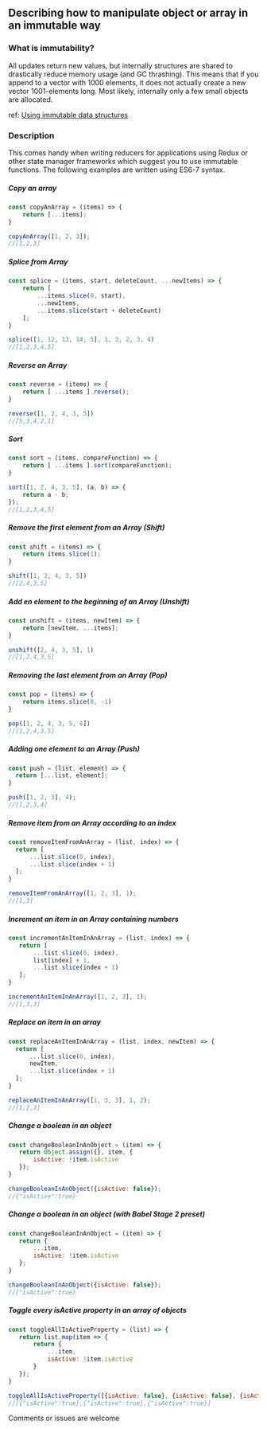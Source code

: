 ## Describing how to manipulate object or array in an immutable way 

### What is immutability?
All updates return new values, but internally structures are shared to drastically reduce memory usage (and GC thrashing). This means that if you append to a vector with 1000 elements, it does not actually create a new vector 1001-elements long. Most likely, internally only a few small objects are allocated.

ref: [Using immutable data structures](http://jlongster.com/Using-Immutable-Data-Structures-in-JavaScript#Immutable.js)

### Description
This comes handy when writing reducers for applications using Redux or other state manager frameworks which suggest you to use immutable functions. The following examples are written using ES6-7 syntax.


##### Copy an array
```js
const copyAnArray = (items) => {
	return [...items];
}

copyAnArray([1, 2, 3]);
//[1,2,3]
```

##### Splice from Array
```js
const splice = (items, start, deleteCount, ...newItems) => {
	return [
		...items.slice(0, start), 
		...newItems, 
		...items.slice(start + deleteCount)
	];
}

splice([1, 12, 13, 14, 5], 1, 3, 2, 3, 4)
//[1,2,3,4,5]
```

##### Reverse an Array
```js
const reverse = (items) => {
	return [ ...items ].reverse();
}

reverse([1, 2, 4, 3, 5])
//[5,3,4,2,1] 
```

##### Sort
```js
const sort = (items, compareFunction) => {
	return [ ...items ].sort(compareFunction);
}

sort([1, 2, 4, 3, 5], (a, b) => {
	return a - b;
});
//[1,2,3,4,5]
```

##### Remove the first element from an Array (Shift)
```js
const shift = (items) => {
	return items.slice(1);
}

shift([1, 2, 4, 3, 5])
//[2,4,3,5]
```

##### Add en element to the beginning of an Array (Unshift)
```js
const unshift = (items, newItem) => {
	return [newItem, ...items];
}

unshift([2, 4, 3, 5], 1)
//[1,2,4,3,5]
```

##### Removing the last element from an Array (Pop)
```js
const pop = (items) => {
	return items.slice(0, -1)     
}

pop([1, 2, 4, 3, 5, 6])
//[1,2,4,3,5]
```

##### Adding one element to an Array (Push)
  ```js
const push = (list, element) => {
	return [...list, element];
}

push([1, 2, 3], 4);
//[1,2,3,4] 
```

##### Remove item from an Array according to an index
  ```js
const removeItemFromAnArray = (list, index) => {
	return [
		...list.slice(0, index),
		...list.slice(index + 1)
	];
}

removeItemFromAnArray([1, 2, 3], 1);
//[1,3]
```

##### Increment an item in an Array containing numbers
 ```js
const incrementAnItemInAnArray = (list, index) => {
	return [
		...list.slice(0, index),
		list[index] + 1,
		...list.slice(index + 1)
	];
}

incrementAnItemInAnArray([1, 2, 3], 1);
//[1,3,3]
```

##### Replace an item in an array 
  ```js
const replaceAnItemInAnArray = (list, index, newItem) => {
	return [
		...list.slice(0, index),
		newItem,
		...list.slice(index + 1)
	];
}

replaceAnItemInAnArray([1, 3, 3], 1, 2);
//[1,2,3] 
```

##### Change a boolean in an object
 ```js
const changeBooleanInAnObject = (item) => {
	return Object.assign({}, item, {
		isActive: !item.isActive
	});
}

changeBooleanInAnObject({isActive: false});
//{"isActive":true} 
```

##### Change a boolean in an object (with Babel Stage 2 preset)
 ```js
const changeBooleanInAnObject = (item) => {
	return {
		...item,
		isActive: !item.isActive
	};
}

changeBooleanInAnObject({isActive: false});
//{"isActive":true} 
```

#####  Toggle every isActive property in an array of objects
 ```js
const toggleAllIsActiveProperty = (list) => {
	return list.map(item => {
		return {
			...item,
			isActive: !item.isActive
		}
	});
}

toggleAllIsActiveProperty([{isActive: false}, {isActive: false}, {isActive: false}]);
//[{"isActive":true},{"isActive":true},{"isActive":true}]
```

Comments or issues are welcome